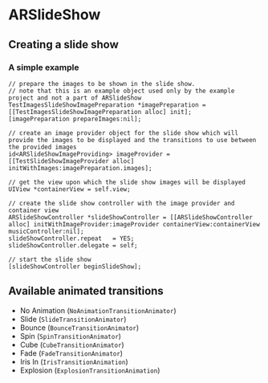 # ARSlideShow


## Creating a slide show


### A simple example

```
// prepare the images to be shown in the slide show.
// note that this is an example object used only by the example project and not a part of ARSlideShow
TestImagesSlideShowImagePreparation *imagePreparation = [[TestImagesSlideShowImagePreparation alloc] init];
[imagePreparation prepareImages:nil];

// create an image provider object for the slide show which will provide the images to be displayed and the transitions to use between the provided images
id<ARSlideShowImageProviding> imageProvider = [[TestSlideShowImageProvider alloc] initWithImages:imagePreparation.images];

// get the view upon which the slide show images will be displayed
UIView *containerView = self.view;

// create the slide show controller with the image provider and container view
ARSlideShowController *slideShowController = [[ARSlideShowController alloc] initWithImageProvider:imageProvider containerView:containerView musicController:nil];
slideShowController.repeat   = YES;
slideShowController.delegate = self;

// start the slide show
[slideShowController beginSlideShow];
```


## Available animated transitions

* No Animation (`NoAnimationTransitionAnimator`)
* Slide (`SlideTransitionAnimator`)
* Bounce (`BounceTransitionAnimator`)
* Spin (`SpinTransitionAnimator`)
* Cube (`CubeTransitionAnimator`)
* Fade (`FadeTransitionAnimator`)
* Iris In (`IrisTransitionAnimation`)
* Explosion (`ExplosionTransitionAnimation`)
